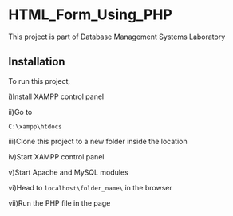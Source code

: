 # HTML_Form_Using_PHP

This project is part of Database Management Systems Laboratory

## Installation

To run this project,

i)Install XAMPP control panel

ii)Go to

``
C:\xampp\htdocs
``

iii)Clone this project to a new folder inside the location

iv)Start XAMPP control panel

v)Start Apache and MySQL modules

vi)Head to  ``localhost\folder_name\`` in the browser

vii)Run the PHP file in the page

